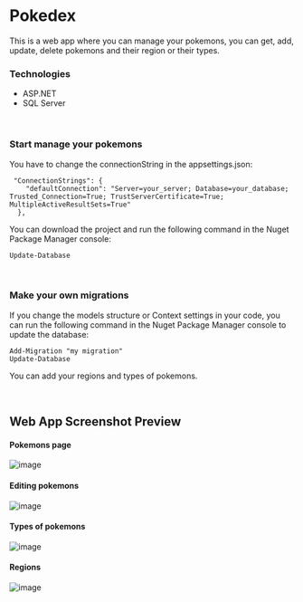 # Pokedex

This is a web app where you can manage your pokemons, you can get, add, update, delete pokemons and their region or their types.

### Technologies

- ASP.NET
- SQL Server

<br/>

### Start manage your pokemons

You have to change the connectionString in the appsettings.json:

```
 "ConnectionStrings": {
    "defaultConnection": "Server=your_server; Database=your_database; Trusted_Connection=True; TrustServerCertificate=True; MultipleActiveResultSets=True"
  },

```

You can download the project and run the following command in the Nuget Package Manager console:
```
Update-Database
```
<br/>

### Make your own migrations

If you change the models structure or Context settings in your code, you can run the following command in the Nuget Package Manager console to update the database:

```
Add-Migration "my migration"
Update-Database
```

You can add your regions and types of pokemons.

<br/>

## Web App Screenshot Preview

#### Pokemons page

![image](https://github.com/HaroldMart/Pokedex/assets/93040571/bd179bce-5148-4693-99ca-ee4e8d133825)

#### Editing pokemons

![image](https://github.com/HaroldMart/Pokedex/assets/93040571/59107922-6e4b-461c-8b47-db98e1ad632e)

#### Types of pokemons

![image](https://github.com/HaroldMart/Pokedex/assets/93040571/7d26a04e-f6c5-4647-b7ce-0661ae1ef9d7)

#### Regions

![image](https://github.com/HaroldMart/Pokedex/assets/93040571/7e92d8b0-38d8-4d9f-aea4-4c5314675163)
